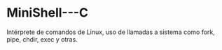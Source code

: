 # MiniShell---C
Intérprete de comandos de Linux, uso de llamadas a sistema como fork, pipe, chdir, exec y otras.
